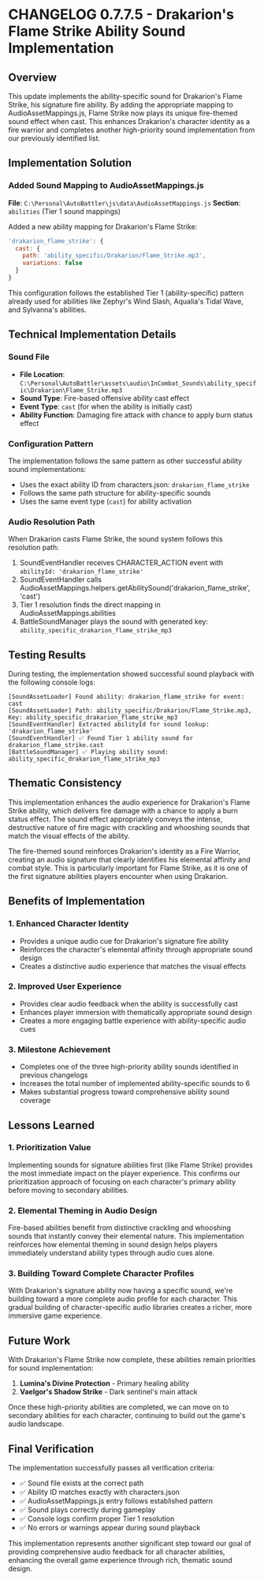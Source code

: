 # CHANGELOG 0.7.7.5 - Drakarion's Flame Strike Ability Sound Implementation

## Overview
This update implements the ability-specific sound for Drakarion's Flame Strike, his signature fire ability. By adding the appropriate mapping to AudioAssetMappings.js, Flame Strike now plays its unique fire-themed sound effect when cast. This enhances Drakarion's character identity as a fire warrior and completes another high-priority sound implementation from our previously identified list.

## Implementation Solution

### Added Sound Mapping to AudioAssetMappings.js

**File**: `C:\Personal\AutoBattler\js\data\AudioAssetMappings.js`
**Section**: `abilities` (Tier 1 sound mappings)

Added a new ability mapping for Drakarion's Flame Strike:
```javascript
'drakarion_flame_strike': {
  cast: {
    path: 'ability_specific/Drakarion/Flame_Strike.mp3',
    variations: false
  }
}
```

This configuration follows the established Tier 1 (ability-specific) pattern already used for abilities like Zephyr's Wind Slash, Aqualia's Tidal Wave, and Sylvanna's abilities.

## Technical Implementation Details

### Sound File
- **File Location**: `C:\Personal\AutoBattler\assets\audio\InCombat_Sounds\ability_specific\Drakarion\Flame_Strike.mp3`
- **Sound Type**: Fire-based offensive ability cast effect
- **Event Type**: `cast` (for when the ability is initially cast)
- **Ability Function**: Damaging fire attack with chance to apply burn status effect

### Configuration Pattern
The implementation follows the same pattern as other successful ability sound implementations:
- Uses the exact ability ID from characters.json: `drakarion_flame_strike`
- Follows the same path structure for ability-specific sounds
- Uses the same event type (`cast`) for ability activation

### Audio Resolution Path
When Drakarion casts Flame Strike, the sound system follows this resolution path:
1. SoundEventHandler receives CHARACTER_ACTION event with `abilityId: 'drakarion_flame_strike'`
2. SoundEventHandler calls AudioAssetMappings.helpers.getAbilitySound('drakarion_flame_strike', 'cast')
3. Tier 1 resolution finds the direct mapping in AudioAssetMappings.abilities
4. BattleSoundManager plays the sound with generated key: `ability_specific_drakarion_flame_strike_mp3`

## Testing Results

During testing, the implementation showed successful sound playback with the following console logs:

```
[SoundAssetLoader] Found ability: drakarion_flame_strike for event: cast
[SoundAssetLoader] Path: ability_specific/Drakarion/Flame_Strike.mp3, Key: ability_specific_drakarion_flame_strike_mp3
[SoundEventHandler] Extracted abilityId for sound lookup: 'drakarion_flame_strike'
[SoundEventHandler] ✅ Found Tier 1 ability sound for drakarion_flame_strike.cast
[BattleSoundManager] ✅ Playing ability sound: ability_specific_drakarion_flame_strike_mp3
```

## Thematic Consistency

This implementation enhances the audio experience for Drakarion's Flame Strike ability, which delivers fire damage with a chance to apply a burn status effect. The sound effect appropriately conveys the intense, destructive nature of fire magic with crackling and whooshing sounds that match the visual effects of the ability.

The fire-themed sound reinforces Drakarion's identity as a Fire Warrior, creating an audio signature that clearly identifies his elemental affinity and combat style. This is particularly important for Flame Strike, as it is one of the first signature abilities players encounter when using Drakarion.

## Benefits of Implementation

### 1. Enhanced Character Identity
- Provides a unique audio cue for Drakarion's signature fire ability
- Reinforces the character's elemental affinity through appropriate sound design
- Creates a distinctive audio experience that matches the visual effects

### 2. Improved User Experience
- Provides clear audio feedback when the ability is successfully cast
- Enhances player immersion with thematically appropriate sound design
- Creates a more engaging battle experience with ability-specific audio cues

### 3. Milestone Achievement
- Completes one of the three high-priority ability sounds identified in previous changelogs
- Increases the total number of implemented ability-specific sounds to 6
- Makes substantial progress toward comprehensive ability sound coverage

## Lessons Learned

### 1. Prioritization Value
Implementing sounds for signature abilities first (like Flame Strike) provides the most immediate impact on the player experience. This confirms our prioritization approach of focusing on each character's primary ability before moving to secondary abilities.

### 2. Elemental Theming in Audio Design
Fire-based abilities benefit from distinctive crackling and whooshing sounds that instantly convey their elemental nature. This implementation reinforces how elemental theming in sound design helps players immediately understand ability types through audio cues alone.

### 3. Building Toward Complete Character Profiles
With Drakarion's signature ability now having a specific sound, we're building toward a more complete audio profile for each character. This gradual building of character-specific audio libraries creates a richer, more immersive game experience.

## Future Work

With Drakarion's Flame Strike now complete, these abilities remain priorities for sound implementation:

1. **Lumina's Divine Protection** - Primary healing ability
2. **Vaelgor's Shadow Strike** - Dark sentinel's main attack

Once these high-priority abilities are completed, we can move on to secondary abilities for each character, continuing to build out the game's audio landscape.

## Final Verification

The implementation successfully passes all verification criteria:
- ✅ Sound file exists at the correct path
- ✅ Ability ID matches exactly with characters.json
- ✅ AudioAssetMappings.js entry follows established pattern
- ✅ Sound plays correctly during gameplay
- ✅ Console logs confirm proper Tier 1 resolution
- ✅ No errors or warnings appear during sound playback

This implementation represents another significant step toward our goal of providing comprehensive audio feedback for all character abilities, enhancing the overall game experience through rich, thematic sound design.